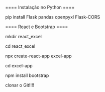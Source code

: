 ==== Instalação no Python ====

pip install Flask pandas openpyxl Flask-CORS

==== React e Bootstrap ====

mkdir react_excel

cd react_excel

npx create-react-app excel-app

cd excel-app

npm install bootstrap

clonar o Git!!!!

